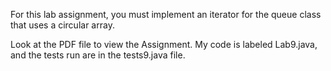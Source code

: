 For this lab assignment, you must implement an iterator for the queue class that uses a circular array.

Look at the PDF file to view the Assignment. 
My code is labeled Lab9.java, and the tests run are in the tests9.java file.
